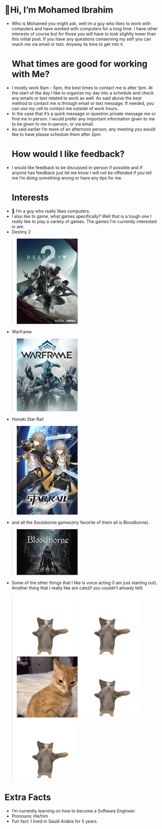   # **👋Hi, I’m Mohamed Ibrahim**
- <span style = "color : `rgb(169, 169, 253)`">Who is Mohamed you might ask,</span> well im a guy who likes to work with computers and have worked with computers for a long time. I have other interests of course but for those you will have to look slightly lower than this initial post. If you have any questions conserning my self you can reach me via email or text. Anyway its time to get into it.
  # **What times are good for working with Me?**
- I mostly work 9am – 5pm, the best times to contact me is after 1pm. At the start of the day I like to organize my day into a schedule and check any emails or text related to work as well. As said above the best method to contact me is through email or text message. If needed, you can use my cell to contact me outside of work hours.
- In the case that it’s a quick message or question private message me or find me in person. I would prefer any important information given to me to be given to me in-person, or via email.
- As said earlier I’m more of an afternoon person, any meeting you would like to have please schedule them after 2pm.
  # **How would I like feedback?**
- I would like feedback to be discussed in-person if possible and if anyone has feedback just let me know I will not be offended if you tell me I’m doing something wrong or have any tips for me.
  # **Interests**
- 👀 I’m a guy who really likes computers.
- I also like to game, what games specifically? Well that is a tough one I really like to play a variety of games. The games I'm currently interested in are:
- Destiny 2
> [<img src="Pictures/Destiny_2_(artwork).jpg" alt="Destiny 2 cover art" width="200" hight="300"/>](https://en.wikipedia.org/wiki/Destiny_2)
- Warframe
> [<img src="Pictures/Warframe_Cover_Art.png" alt="Warframe Cover Art" width="200" hight="300"/>](https://en.wikipedia.org/wiki/Warframe)
- Honaki Star Rail
> [<img src="Pictures/HonkaiStarrail.png" alt="Honkai Starrail Cover Art" width="200" hight="300"/>](https://en.wikipedia.org/wiki/Honkai:_Star_Rail)
- and all the Soulsborne games(my favorite of them all is Bloodborne).
> [<img src="Pictures/NVmnBXze9ElHzU6SmykrJLIV.jpeg" alt="Bloodborne Cover Art" width="200" hight="300"/>](https://en.wikipedia.org/wiki/Bloodborne)
- Some of the other things that I like is voice acting (I am just starting out). Another thing that I really like are cats(if you couldn't already tell)
> <img src="Pictures/happy-cat-happy-happy-cat.gif" alt="Happy Cat" width="200" hight="300"/> <img src="Pictures/happy-cat-happy-happy-cat.gif" alt="Happy Cat" width="200" hight="300"/> <img src="Pictures/cat-cat-meme.gif" alt="Sus Cat" width="200" hight="300"/> <img src="Pictures/happy-cat-happy-happy-cat.gif" alt="Happy Cat" width="200" hight="300"/> <img src="Pictures/happy-cat-happy-happy-cat.gif" alt="Happy Cat" width="200" hight="300"/> 
  # **Extra Facts**
- I’m currently learning on how to become a Software Engineer.
- Pronouns: He/him
- Fun fact: I lived in Saudi Arabia for 5 years.

<!---
Moibrahi7/Moibrahi7 is a ✨ special ✨ repository because its `README.md` (this file) appears on your GitHub profile.
You can click the Preview link to take a look at your changes.
--->
